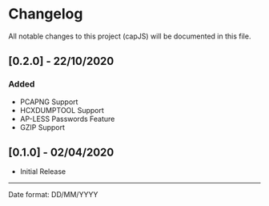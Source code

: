 # Changelog

All notable changes to this project (capJS) will be documented in this file.

## [0.2.0] - 22/10/2020
### Added
- PCAPNG Support
- HCXDUMPTOOL Support
- AP-LESS Passwords Feature
- GZIP Support

## [0.1.0] - 02/04/2020
- Initial Release
___
Date format: DD/MM/YYYY
